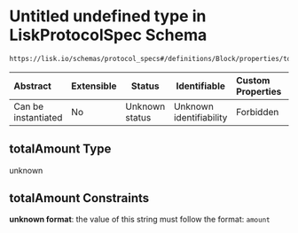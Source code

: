 # Untitled undefined type in LiskProtocolSpec Schema

```txt
https://lisk.io/schemas/protocol_specs#/definitions/Block/properties/totalAmount
```

| Abstract            | Extensible | Status         | Identifiable            | Custom Properties | Additional Properties | Access Restrictions | Defined In                                                                                     |
| :------------------ | ---------- | -------------- | ----------------------- | :---------------- | --------------------- | ------------------- | ---------------------------------------------------------------------------------------------- |
| Can be instantiated | No         | Unknown status | Unknown identifiability | Forbidden         | Allowed               | none                | [lisk_protocol_specs.schema.json\*](../lisk_protocol_specs.schema.json 'open original schema') |

## totalAmount Type

unknown

## totalAmount Constraints

**unknown format**: the value of this string must follow the format: `amount`
